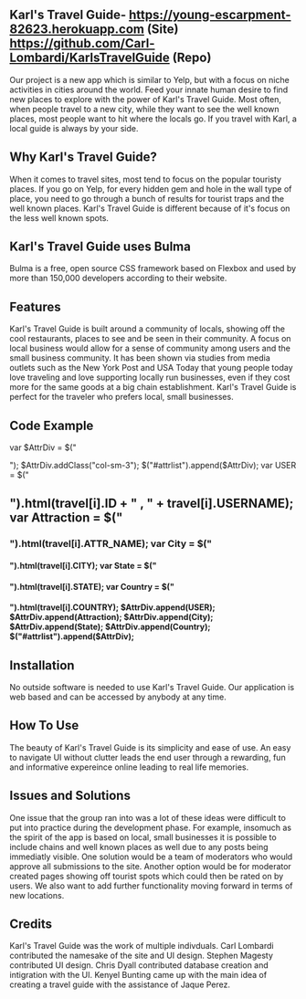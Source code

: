 ## Karl's Travel Guide- https://young-escarpment-82623.herokuapp.com (Site) https://github.com/Carl-Lombardi/KarlsTravelGuide (Repo)
Our project is a new app which is similar to Yelp, but with a focus on niche activities in cities around the world. Feed your innate human desire to find new places to explore with the power of Karl's Travel Guide. Most often, when people travel to a new city, while they want to see the well known places, most people want to hit where the locals go. If you travel with Karl, a local guide is always by your side. 

## Why Karl's Travel Guide?
When it comes to travel sites, most tend to focus on the popular touristy places. If you go on Yelp, for every hidden gem and hole in the wall type of place, you need to go through a bunch of results for tourist traps and the well known places. Karl's Travel Guide is different because of it's focus on the less well known spots. 

## Karl's Travel Guide uses Bulma
Bulma is a free, open source CSS framework based on Flexbox and used by more than 150,000 developers according to their website.

## Features 
Karl's Travel Guide is built around a community of locals, showing off the cool restaurants, places to see and be seen in their community. A focus on local business would allow for a sense of community among users and the small business community. It has been shown via studies from media outlets such as the New York Post and USA Today that young people today love traveling and love supporting locally run businesses, even if they cost more for the same goods at a big chain establishment. Karl's Travel Guide is perfect for the traveler who prefers local, small businesses. 


## Code Example

 var $AttrDiv = $("<div>");
      $AttrDiv.addClass("col-sm-3");
      $("#attrlist").append($AttrDiv);
      var USER =  $("<h2>").html(travel[i].ID + " , " + travel[i].USERNAME);
      var Attraction = $("<h3>").html(travel[i].ATTR_NAME);
      var City = $("<h4>").html(travel[i].CITY);
      var State = $("<h4>").html(travel[i].STATE);
      var Country = $("<h4>").html(travel[i].COUNTRY);
      $AttrDiv.append(USER);
      $AttrDiv.append(Attraction);
      $AttrDiv.append(City);
      $AttrDiv.append(State);
      $AttrDiv.append(Country);
      $("#attrlist").append($AttrDiv);

## Installation
No outside software is needed to use Karl's Travel Guide. Our application is web based and can be accessed by anybody at any time. 

## How To Use
The beauty of Karl's Travel Guide is its simplicity and ease of use. An easy to navigate UI without clutter leads the end user through a rewarding, fun and informative expereince online leading to real life memories. 

## Issues and Solutions
One issue that the group ran into was a lot of these ideas were difficult to put into practice during the development phase. For example, insomuch as the spirit of the app is based on local, small businesses it is possible to include chains and well known places as well due to any posts being immediatly visible. One solution would be a team of moderators who would approve all submissions to the site. Another option would be for moderator created pages showing off tourist spots which could then be rated on by users. We also want to add further functionality moving forward in terms of new locations. 


## Credits
Karl's Travel Guide was the work of multiple indivduals. Carl Lombardi contributed the namesake of the site and UI design. Stephen Magesty contributed UI design. Chris Dyall contributed database creation and intigration with the UI. Kenyel Bunting came up with the main idea of creating a travel guide with the assistance of Jaque Perez.
